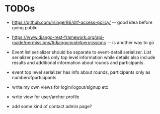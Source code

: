 # TODOs


* https://github.com/rsinger86/drf-access-policy/ -- good idea before going public
* https://www.django-rest-framework.org/api-guide/permissions/#djangomodelpermissions -- is another way to go

* Event list serializer should be separate to event-detail serializer. List serializer
 provides only top level information while details also include results and additional
 information about rounds and participants.
 * event top level serializer has info about rounds, participants only as numberofparticipants

* write my own views for login/logout/signup etc
* write view for user/archer profile
* add some kind of contact admin page?
